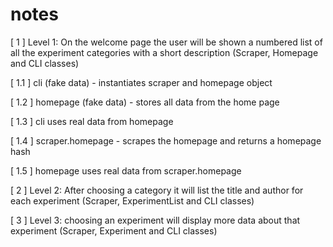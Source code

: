 # notes

[ 1 ] Level 1: On the welcome page the user will be shown a numbered list of all the experiment categories with a short description (Scraper, Homepage and CLI classes)

  [ 1.1 ] cli (fake data) - instantiates scraper and homepage object

  [ 1.2 ] homepage  (fake data) - stores all data from the home page

  [ 1.3 ] cli uses real data from homepage

  [ 1.4 ] scraper.homepage - scrapes the homepage and returns a homepage hash

  [ 1.5 ] homepage uses real data from scraper.homepage

[ 2 ] Level 2: After choosing a category it will list the title and author for each experiment (Scraper, ExperimentList and CLI classes)

[ 3 ] Level 3: choosing an experiment will display more data about that experiment (Scraper, Experiment and CLI classes)
